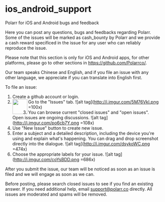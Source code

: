 # ios_android_support
Polarr for iOS and Android bugs and feedback

Here you can post any questions, bugs and feedbacks regarding Polarr. Some of the issues will be marked as cash_bounty by Polarr and we provide a cash reward specificed in the issue for any user who can reliably reproduce the issue.

Please note that this section is only for iOS and Android apps, for other platforms, please go to other sections in https://github.com/Polarrco/. 

Our team speaks Chinese and English, and if you file an issue with any other language, we appreciate if you can translate into English first. 

To file an issue:

1. Create a github account or login.
2. Go to the "Issues" tab. <a href="url"><img src="http://i.imgur.com/5M76VkI.png" align="left" height="48" width="48" ></a>
 ![alt tag](http://i.imgur.com/5M76VkI.png =100x)
3. You can browse current "closed issues" and "open issues". Open issues are ongoing discussions. ![alt tag](http://i.imgur.com/po6cb7Y.png =108x)
4. Use "New Issue" button to create new issue. 
5. Enter a subject and a detailed description, including the device you're using and explain what's happening. You can drag and drop screenshot directly into the dialogue. ![alt tag](http://i.imgur.com/dsykoWC.png =474x)
6. Choose the appropriate labels for your issue. ![alt tag](http://i.imgur.com/coYsBDD.png =686x)

After you submit the issue, our team will be noticed as soon as an issue is filed and we will engage as soon as we can. 

Before posting, please search closed issues to see if you find an existing answer.
If you need additional help, email support@polarr.co directly.
All issues are moderated and spams will be removed.

